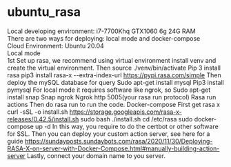 # ubuntu_rasa
Local developing environment: i7-7700Khq GTX1060 6g 24G RAM <br>
There are two ways for deploying: local mode and docker-compose <br>
Cloud Environment:  Ubuntu 20.04 <br>
Local mode <br>
1st Set up rasa, we recommend using virtual environment install venv and create the virtual environment. Then source ./venv/bin/activate
Pip 3 install rasa
pip3 install rasa-x --extra-index-url https://pypi.rasa.com/simple
Then deploy the mySQL database for query
Sudo apt-get install mysql
Pip3 install pymysql
For local mode it requires software like ngrok, so 
Sudo apt-get install snap
Snap ngrok
Ngrok http 5005(your rasa run protocol)
Rasa run actions
Then do rasa run to run the code.
Docker-compose
First get rasa x
curl -sSL -o install.sh https://storage.googleapis.com/rasa-x-releases/0.42.5/install.sh
sudo bash ./install.sh
cd /etc/rasa
sudo docker-compose up -d
In this way, you require to do the certbot or other software for SSL.
Then you can deploy your custom action server, see here for a guide
https://sundayposts.sundaybots.com/rasa/2020/11/30/Deploying-RASA-X-on-server-with-Docker-Compose.html#manually-building-action-server
Lastly, connect your domain name to you server.
